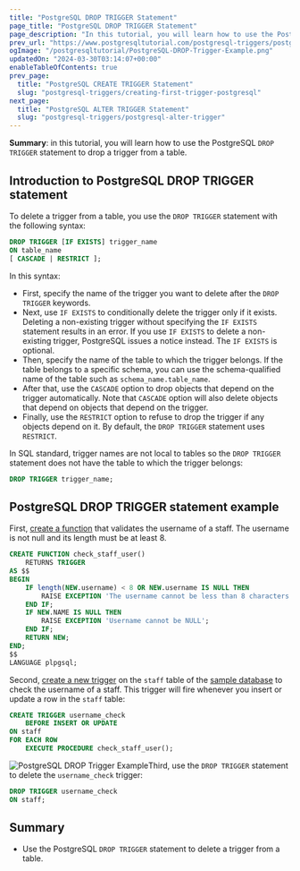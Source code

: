 ```yaml
---
title: "PostgreSQL DROP TRIGGER Statement"
page_title: "PostgreSQL DROP TRIGGER Statement"
page_description: "In this tutorial, you will learn how to use the PostgreSQL DROP TRIGGER statement to drop a trigger from a table."
prev_url: "https://www.postgresqltutorial.com/postgresql-triggers/postgresql-drop-trigger/"
ogImage: "/postgresqltutorial/PostgreSQL-DROP-Trigger-Example.png"
updatedOn: "2024-03-30T03:14:07+00:00"
enableTableOfContents: true
prev_page: 
  title: "PostgreSQL CREATE TRIGGER Statement"
  slug: "postgresql-triggers/creating-first-trigger-postgresql"
next_page: 
  title: "PostgreSQL ALTER TRIGGER Statement"
  slug: "postgresql-triggers/postgresql-alter-trigger"
---
```





**Summary**: in this tutorial, you will learn how to use the PostgreSQL `DROP TRIGGER` statement to drop a trigger from a table.


## Introduction to PostgreSQL DROP TRIGGER statement

To delete a trigger from a table, you use the `DROP TRIGGER` statement with the following syntax:


```sql
DROP TRIGGER [IF EXISTS] trigger_name 
ON table_name 
[ CASCADE | RESTRICT ];
```
In this syntax:

* First, specify the name of the trigger you want to delete after the `DROP TRIGGER` keywords.
* Next, use `IF EXISTS` to conditionally delete the trigger only if it exists. Deleting a non\-existing trigger without specifying the `IF EXISTS` statement results in an error. If you use `IF EXISTS` to delete a non\-existing trigger, PostgreSQL issues a notice instead. The `IF EXISTS` is optional.
* Then, specify the name of the table to which the trigger belongs. If the table belongs to a specific schema, you can use the schema\-qualified name of the table such as `schema_name.table_name`.
* After that, use the `CASCADE` option to drop objects that depend on the trigger automatically. Note that `CASCADE` option will also delete objects that depend on objects that depend on the trigger.
* Finally, use the `RESTRICT` option to refuse to drop the trigger if any objects depend on it. By default, the `DROP TRIGGER` statement uses `RESTRICT`.

In SQL standard, trigger names are not local to tables so the `DROP TRIGGER` statement does not have the table to which the trigger belongs:


```sql
DROP TRIGGER trigger_name;
```

## PostgreSQL DROP TRIGGER statement example

First, [create a function](../postgresql-plpgsql/postgresql-create-function) that validates the username of a staff. The username is not null and its length must be at least 8\.


```sql
CREATE FUNCTION check_staff_user()
    RETURNS TRIGGER
AS $$
BEGIN
    IF length(NEW.username) < 8 OR NEW.username IS NULL THEN
        RAISE EXCEPTION 'The username cannot be less than 8 characters';
    END IF;
    IF NEW.NAME IS NULL THEN
        RAISE EXCEPTION 'Username cannot be NULL';
    END IF;
    RETURN NEW;
END;
$$
LANGUAGE plpgsql;
```
Second, [create a new trigger](creating-first-trigger-postgresql) on the `staff` table of the [sample database](../postgresql-getting-started/postgresql-sample-database) to check the username of a staff. This trigger will fire whenever you insert or update a row in the `staff` table:


```sql
CREATE TRIGGER username_check 
    BEFORE INSERT OR UPDATE
ON staff
FOR EACH ROW 
    EXECUTE PROCEDURE check_staff_user();

```
![PostgreSQL DROP Trigger Example](/postgresqltutorial/PostgreSQL-DROP-Trigger-Example.png)Third, use the `DROP TRIGGER` statement to delete the `username_check` trigger:


```sql
DROP TRIGGER username_check
ON staff;
```

## Summary

* Use the PostgreSQL `DROP TRIGGER` statement to delete a trigger from a table.

